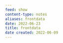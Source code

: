 ```yaml
---
feed: show
content-type: notes
aliases: frontdata
date: 2022-06-23
title: frontdata
date created: 2022-06-09
---
```

